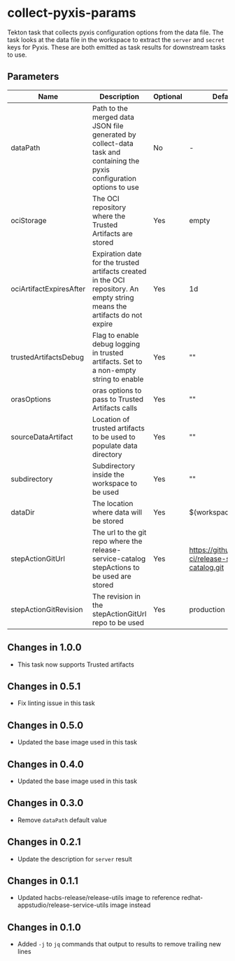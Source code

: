 # collect-pyxis-params

Tekton task that collects pyxis configuration options from the data file. The task looks at the data file
in the workspace to extract the `server` and `secret` keys for Pyxis. These are both emitted as task results
for downstream tasks to use.

## Parameters

| Name                    | Description                                                                                                                | Optional | Default value                                             |
|-------------------------|----------------------------------------------------------------------------------------------------------------------------|----------|-----------------------------------------------------------|
| dataPath                | Path to the merged data JSON file generated by collect-data task and containing the pyxis configuration options to use     | No       | -                                                         |
| ociStorage              | The OCI repository where the Trusted Artifacts are stored                                                                  | Yes      | empty                                                     |
| ociArtifactExpiresAfter | Expiration date for the trusted artifacts created in the OCI repository. An empty string means the artifacts do not expire | Yes      | 1d                                                        |
| trustedArtifactsDebug   | Flag to enable debug logging in trusted artifacts. Set to a non-empty string to enable                                     | Yes      | ""                                                        |
| orasOptions             | oras options to pass to Trusted Artifacts calls                                                                            | Yes      | ""                                                        | 
| sourceDataArtifact      | Location of trusted artifacts to be used to populate data directory                                                        | Yes      | ""                                                        |
| subdirectory            | Subdirectory inside the workspace to be used                                                                               | Yes      | ""                                                        |
| dataDir                 | The location where data will be stored                                                                                     | Yes      | $(workspaces.data.path)                                   |
| stepActionGitUrl        | The url to the git repo where the release-service-catalog stepActions to be used are stored                                | Yes      | https://github.com/konflux-ci/release-service-catalog.git |
| stepActionGitRevision   | The revision in the stepActionGitUrl repo to be used                                                                       | Yes      | production                                                |

## Changes in 1.0.0
* This task now supports Trusted artifacts

## Changes in 0.5.1
* Fix linting issue in this task

## Changes in 0.5.0
* Updated the base image used in this task

## Changes in 0.4.0
* Updated the base image used in this task

## Changes in 0.3.0
* Remove `dataPath` default value

## Changes in 0.2.1
* Update the description for `server` result

## Changes in 0.1.1
* Updated hacbs-release/release-utils image to reference redhat-appstudio/release-service-utils image instead

## Changes in 0.1.0
* Added `-j` to `jq` commands that output to results to remove trailing new lines
